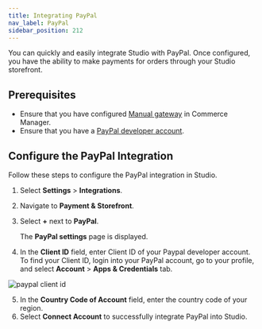 ```yaml
---
title: Integrating PayPal
nav_label: PayPal
sidebar_position: 212
---
```


You can quickly and easily integrate Studio with PayPal. Once configured, you have the ability to make payments for orders through your Studio storefront.

## Prerequisites

- Ensure that you have configured [Manual gateway](/docs/commerce-cloud/payments/payment-gateway-cm/configure-other-payment-gateways#enabling-manual-gateway) in Commerce Manager.
- Ensure that you have a [PayPal developer account](https://developer.paypal.com).

## Configure the PayPal Integration

Follow these steps to configure the PayPal integration in Studio.

1. Select **Settings** > **Integrations**.
2. Navigate to **Payment & Storefront**.
3. Select **+** next to **PayPal**.

    The **PayPal settings** page is displayed.
4. In the **Client ID** field, enter Client ID of your Paypal developer account. To find your Client ID, login into your PayPal account, go to your profile, and select **Account** > **Apps & Credentials** tab.

![paypal client id](/assets/paypal-client-id.png)

5. In the **Country Code of Account** field, enter the country code of your region.
6. Select **Connect Account** to successfully integrate PayPal into Studio.






